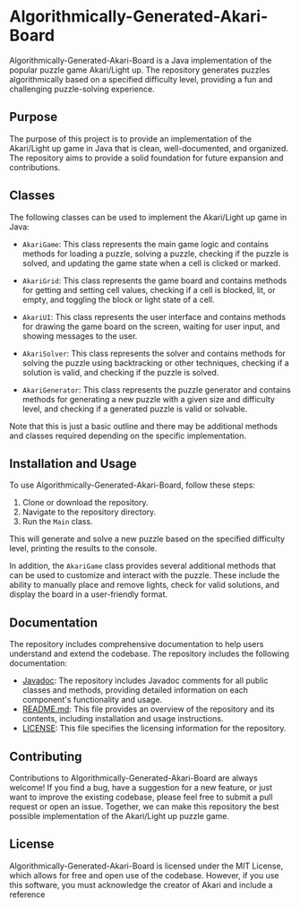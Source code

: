# Algorithmically-Generated-Akari-Board

Algorithmically-Generated-Akari-Board is a Java implementation of the popular puzzle game Akari/Light up. The repository generates puzzles algorithmically based on a specified difficulty level, providing a fun and challenging puzzle-solving experience.

## Purpose

The purpose of this project is to provide an implementation of the Akari/Light up game in Java that is clean, well-documented, and organized. The repository aims to provide a solid foundation for future expansion and contributions.

## Classes

The following classes can be used to implement the Akari/Light up game in Java:

- `AkariGame`: This class represents the main game logic and contains methods for loading a puzzle, solving a puzzle, checking if the puzzle is solved, and updating the game state when a cell is clicked or marked.

- `AkariGrid`: This class represents the game board and contains methods for getting and setting cell values, checking if a cell is blocked, lit, or empty, and toggling the block or light state of a cell.

- `AkariUI`: This class represents the user interface and contains methods for drawing the game board on the screen, waiting for user input, and showing messages to the user.

- `AkariSolver`: This class represents the solver and contains methods for solving the puzzle using backtracking or other techniques, checking if a solution is valid, and checking if the puzzle is solved.

- `AkariGenerator`: This class represents the puzzle generator and contains methods for generating a new puzzle with a given size and difficulty level, and checking if a generated puzzle is valid or solvable.

Note that this is just a basic outline and there may be additional methods and classes required depending on the specific implementation.

## Installation and Usage

To use Algorithmically-Generated-Akari-Board, follow these steps:

1. Clone or download the repository.
2. Navigate to the repository directory.
3. Run the `Main` class.

This will generate and solve a new puzzle based on the specified difficulty level, printing the results to the console.

In addition, the `AkariGame` class provides several additional methods that can be used to customize and interact with the puzzle. These include the ability to manually place and remove lights, check for valid solutions, and display the board in a user-friendly format.

## Documentation

The repository includes comprehensive documentation to help users understand and extend the codebase. The repository includes the following documentation:

- [Javadoc](https://github.com/example-user/Algorithmically-Generated-Akari-Board/docs/index.html): The repository includes Javadoc comments for all public classes and methods, providing detailed information on each component's functionality and usage.
- [README.md](https://github.com/example-user/Algorithmically-Generated-Akari-Board/README.md): This file provides an overview of the repository and its contents, including installation and usage instructions.
- [LICENSE](https://github.com/example-user/Algorithmically-Generated-Akari-Board/LICENSE): This file specifies the licensing information for the repository.

## Contributing

Contributions to Algorithmically-Generated-Akari-Board are always welcome! If you find a bug, have a suggestion for a new feature, or just want to improve the existing codebase, please feel free to submit a pull request or open an issue. Together, we can make this repository the best possible implementation of the Akari/Light up puzzle game.

## License

Algorithmically-Generated-Akari-Board is licensed under the MIT License, which allows for free and open use of the codebase. However, if you use this software, you must acknowledge the creator of Akari and include a reference
